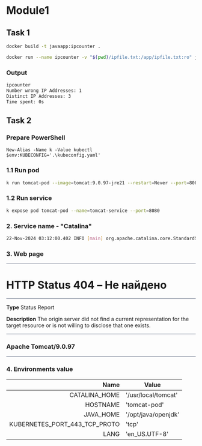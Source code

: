 # Module1

## Task 1

```bash
docker build -t javaapp:ipcounter .
```

```bash
docker run --name ipcounter -v "$(pwd)/ipfile.txt:/app/ipfile.txt:ro" javaapp:ipcounter ipfile.txt true
```

### Output
```bash
ipcounter
Number wrong IP Addresses: 1
Distinct IP Addresses: 3
Time spent: 0s
```

## Task 2

### Prepare PowerShell
```PS
New-Alias -Name k -Value kubectl
$env:KUBECONFIG='.\kubeconfig.yaml'
```

### 1.1 Run pod
```bash
k run tomcat-pod --image=tomcat:9.0.97-jre21 --restart=Never --port=8080
```

### 1.2 Run service
```bash
k expose pod tomcat-pod --name=tomcat-service --port=8080
```

### 2. Service name - "Catalina"

```bash
22-Nov-2024 03:12:00.402 INFO [main] org.apache.catalina.core.StandardService.startInternal Starting service [Catalina]
```

### 3. Web page
<hr class="line" />


<html lang="ru"><head><style type="text/css">.line {height:1px;background-color:#525D76;border:none;}</style></head><body><h1>HTTP Status 404 – Не найдено</h1><hr class="line" /><p><b>Type</b> Status Report</p><p><b>Description</b> The origin server did not find a current representation for the target resource or is not willing to disclose that one exists.</p><hr class="line" /><h3>Apache Tomcat/9.0.97</h3></body></html>

<hr class="line" />

### 4. Environments value

Name|Value
-:|-
CATALINA_HOME|'/usr/local/tomcat'
HOSTNAME|'tomcat-pod'
JAVA_HOME|'/opt/java/openjdk'
KUBERNETES_PORT_443_TCP_PROTO|'tcp' 
LANG|'en_US.UTF-8'
